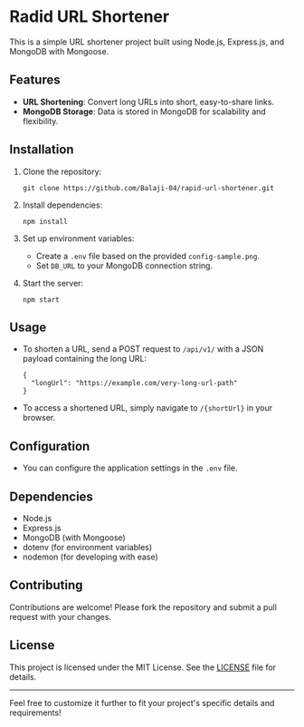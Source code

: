# Radid URL Shortener

This is a simple URL shortener project built using Node.js, Express.js, and MongoDB with Mongoose.

## Features

- **URL Shortening**: Convert long URLs into short, easy-to-share links.
- **MongoDB Storage**: Data is stored in MongoDB for scalability and flexibility.

## Installation

1. Clone the repository:

   ```
   git clone https://github.com/Balaji-04/rapid-url-shortener.git
   ```

2. Install dependencies:

   ```
   npm install
   ```

3. Set up environment variables:

   - Create a `.env` file based on the provided `config-sample.png`.
   - Set `DB_URL` to your MongoDB connection string.

4. Start the server:

   ```
   npm start
   ```

## Usage

- To shorten a URL, send a POST request to `/api/v1/` with a JSON payload containing the long URL:

  ```
  {
    "longUrl": "https://example.com/very-long-url-path"
  }
  ```

- To access a shortened URL, simply navigate to `/{shortUrl}` in your browser.

## Configuration

- You can configure the application settings in the `.env` file.

## Dependencies

- Node.js
- Express.js
- MongoDB (with Mongoose)
- dotenv (for environment variables)
- nodemon (for developing with ease)

## Contributing

Contributions are welcome! Please fork the repository and submit a pull request with your changes.

## License

This project is licensed under the MIT License. See the [LICENSE](LICENSE) file for details.

---

Feel free to customize it further to fit your project's specific details and requirements!
